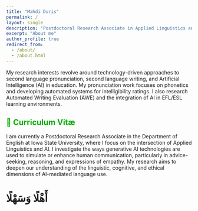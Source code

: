 ```yaml
---
title: "Mahdi Duris"
permalink: /
layout: single
description: "Postdoctoral Research Associate in Applied Linguistics and AI at Iowa State University. Research includes second language pronunciation, automated writing evaluation, and AI in education."
excerpt: "About me"
author_profile: true
redirect_from:
  - /about/
  - /about.html
---
```


My research interests revolve around technology-driven approaches to second language pronunciation, second language writing, and Artificial Intelligence (AI) in education. My pronunciation work focuses on phonetics and developing automated systems for intelligibility ratings. I also research Automated Writing Evaluation (AWE) and the integration of AI in EFL/ESL learning environments.
## <a href="https://docs.google.com/document/d/1rJP290K9KZX8wSZH5OYRTR_TdOTgd_LAbc8ZCDpXV2A/preview" target="_blank" style="text-align: center; color: #00ad00; text-decoration: none;">🔗 Curriculum Vitæ</a><br/>

I am currently a Postdoctoral Research Associate in the Department of English at Iowa State University, where I focus on the intersection of Applied Linguistics and AI. I investigate the ways generative AI technologies are used to simulate or enhance human communication, particularly in advice-seeking, reasoning, and expressions of empathy. My research aims to deepen our understanding of the linguistic, cognitive, and ethical dimensions of AI-mediated language use.
# أَهْلًا وَسَهْلًا
